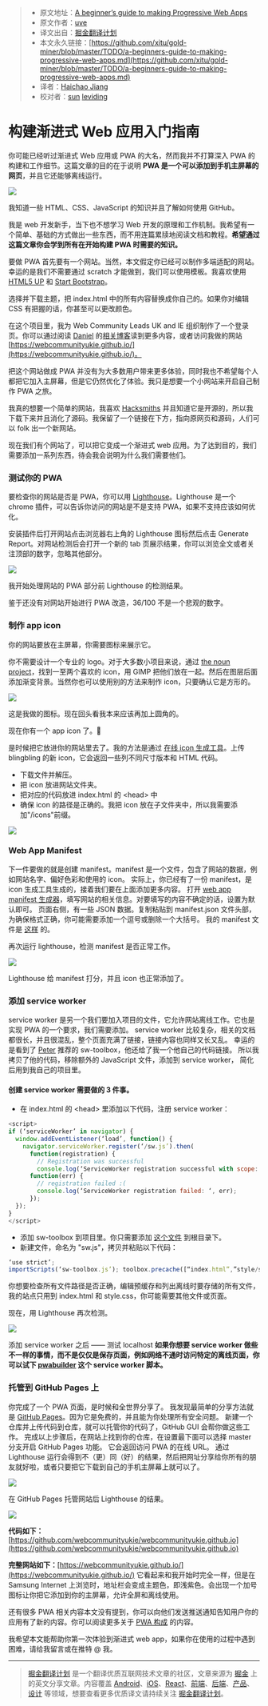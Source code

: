 
> * 原文地址：[A beginner’s guide to making Progressive Web Apps](https://medium.com/samsung-internet-dev/a-beginners-guide-to-making-progressive-web-apps-beb56224948e)
> * 原文作者：[uve](https://medium.com/@uveavanto)
> * 译文出自：[掘金翻译计划](https://github.com/xitu/gold-miner)
> * 本文永久链接：[https://github.com/xitu/gold-miner/blob/master/TODO/a-beginners-guide-to-making-progressive-web-apps.md](https://github.com/xitu/gold-miner/blob/master/TODO/a-beginners-guide-to-making-progressive-web-apps.md)
> * 译者：[Haichao Jiang](https://github.com/AceLeeWinnie)
> * 校对者：[sun](https://github.com/sunui) [leviding](https://github.com/leviding) 

# 构建渐进式 Web 应用入门指南

你可能已经听过渐进式 Web 应用或 PWA 的大名，然而我并不打算深入 PWA 的构建和工作细节。这篇文章的目的在于说明 **PWA 是一个可以添加到手机主屏幕的网页**，并且它还能够离线运行。

![](https://cdn-images-1.medium.com/max/800/1*2le_ZVx-FUCsK4oCXKcpqg.jpeg)


我知道一些 HTML、CSS、JavaScript 的知识并且了解如何使用 GitHub。

我是 web 开发新手，当下也不想学习 Web 开发的原理和工作机制。我希望有一个简单、基础的方式做出一些东西，而不用连篇累牍地阅读文档和教程。**希望通过这篇文章你会学到所有在开始构建 PWA 时需要的知识。**

要做 PWA 首先要有一个网站。当然，本文假定你已经可以制作多端适配的网站。幸运的是我们不需要通过 scratch 才能做到，我们可以使用模板。我喜欢使用 [HTML5 UP](https://html5up.net/) 和 [Start Bootstrap](https://startbootstrap.com/)。

选择并下载主题，把 index.html 中的所有内容替换成你自己的。如果你对编辑 CSS 有把握的话，你甚至可以更改颜色。

在这个项目里，我为 Web Community Leads UK and IE 组织制作了一个登录页。你可以通过阅读 [Daniel](https://medium.com/@torgo) 的[相关博客](https://medium.com/samsung-internet-dev/web-communities-for-the-people-6440e0c8e543)读到更多内容，或者访问我做的网站 [https://webcommunityukie.github.io/](https://webcommunityukie.github.io/)。

把这个网站做成 PWA 并没有为大多数用户带来更多体验，同时我也不希望每个人都把它加入主屏幕，但是它仍然优化了体验。我只是想要一个小网站来开启自己制作 PWA 之旅。

我真的想要一个简单的网站，我喜欢 [Hacksmiths](http://goldsmiths.tech/) 并且知道它是开源的，所以我下载下来并且消化了源码。我保留了一个链接在下方，指向原网页和源码，人们可以 folk 出一个新网站。

现在我们有个网站了，可以把它变成一个渐进式 web 应用。为了达到目的，我们需要添加一系列东西，待会我会说明为什么我们需要他们。

### 测试你的 PWA

要检查你的网站是否是 PWA，你可以用 [Lighthouse](https://developers.google.com/web/tools/lighthouse/)。Lighthouse 是一个 chrome 插件，可以告诉你访问的网站是不是支持 PWA，如果不支持应该如何优化。

安装插件后打开网站点击浏览器右上角的 Lighthouse 图标然后点击 Generate Report。对网站检测后会打开一个新的 tab 页展示结果，你可以浏览全文或者关注顶部的数字，忽略其他部分。

![](https://cdn-images-1.medium.com/max/800/1*1jPywRVAHcebZeUIyPMllQ.png)

我开始处理网站的 PWA 部分前 Lighthouse 的检测结果。

鉴于还没有对网站开始进行 PWA 改造，36/100 不是一个悲观的数字。

### 制作 app icon

你的网站要放在主屏幕，你需要图标来展示它。

你不需要设计一个专业的 logo。对于大多数小项目来说，通过 [the noun project](https://thenounproject.com/)，找到一至两个喜欢的 icon，用 GIMP 把他们放在一起。然后在图层后面添加渐变背景。当然你也可以使用别的方法来制作 icon，只要确认它是方形的。

![](https://cdn-images-1.medium.com/max/800/1*LiFnOpwAokI_d5uD6gEzvw.png)

这是我做的图标。现在回头看我本来应该再加上圆角的。

现在你有一个 app icon 了。🎉

是时候把它放进你的网站里去了。我的方法是通过 [在线 icon 生成工具](http://www.favicon-generator.org/)。上传 blingbling 的新 icon，它会返回一些列不同尺寸版本和 HTML 代码。
- 下载文件并解压。
- 把 icon 放进网站文件夹。
- 把对应的代码放进 index.html 的 \<head\> 中
- 确保 icon 的路径是正确的。我把 icon 放在子文件夹中，所以我需要添加"/icons"前缀。

![](https://cdn-images-1.medium.com/max/800/1*5LM7_X9cAfH51oyX2aB59g.png)

### Web App Manifest

下一件要做的就是创建 manifest。manifest 是一个文件，包含了网站的数据，例如网站名字、偏好色彩和使用的 icon。
实际上，你已经有了一份 manifest，是 icon 生成工具生成的，接着我们要在上面添加更多内容。
打开 [web app manifest 生成器](https://tomitm.github.io/appmanifest/)，填写网站的相关信息。对要填写的内容不确定的话，设置为默认即可。
页面右侧，有一些 JSON 数据。复制粘贴到 manifest.json 文件头部，为确保格式正确，你可能需要添加一个逗号或删除一个大括号。
我的 manifest 文件是 [这样](https://github.com/webcommunityukie/webcommunityukie.github.io/blob/master/manifest.json) 的。

再次运行 lighthouse，检测 manifest 是否正常工作。

![](https://cdn-images-1.medium.com/max/800/1*QUbNjXriuEi68yOil6ayUg.png)

Lighthouse 给 manifest 打分，并且 icon 也正常添加了。

### 添加 service worker

service worker 是另一个我们要加入项目的文件，它允许网站离线工作。它也是实现 PWA 的一个要求，我们需要添加。
service worker 比较复杂，相关的文档都很长，并且很混乱，整个页面充满了链接，链接内容也同样又长又乱。
幸运的是看到了 [Peter](https://medium.com/@poshaughnessy) 推荐的 sw-toolbox，他还给了我一个他自己的代码链接。
所以我拷贝了他的代码，移除额外的 JavaScript 文件，添加到 service worker， 简化后用到我自己的项目里。

#### 创建 service worker 需要做的 3 件事。

- 在 index.html 的 \<head\> 里添加以下代码，注册 service worker：

```javascript
<script>
if (‘serviceWorker’ in navigator) {
  window.addEventListener(‘load’, function() {
    navigator.serviceWorker.register(‘/sw.js’).then(
      function(registration) {
        // Registration was successful
        console.log(‘ServiceWorker registration successful with scope: ‘, registration.scope); },
      function(err) {
        // registration failed :(
        console.log(‘ServiceWorker registration failed: ‘, err);
      });
  });
}
</script>
```

- 添加 sw-toolbox 到项目里。你只需要添加 [这个文件](https://github.com/GoogleChrome/sw-toolbox/blob/master/sw-toolbox.js) 到根目录下。
- 新建文件，命名为 "sw.js"，拷贝并粘贴以下代码：

```javascript
‘use strict’;
importScripts(‘sw-toolbox.js’); toolbox.precache([“index.html”,”style/style.css”]); toolbox.router.get(‘/images/*’, toolbox.cacheFirst); toolbox.router.get(‘/*’, toolbox.networkFirst, { networkTimeoutSeconds: 5});
```

你想要检查所有文件路径是否正确，编辑预缓存和列出离线时要存储的所有文件，我的站点只用到 index.html 和 style.css，你可能需要其他文件或页面。

现在，用 Lighthouse 再次检测。

![](https://cdn-images-1.medium.com/max/800/1*ySpXMuVi__zP5Pqpd000gg.png)


添加 service worker 之后 —— 测试 localhost
**如果你想要 service worker 做些不一样的事情，而不是仅仅是保存页面，例如网络不通时访问特定的离线页面，你可以试下 [pwabuilder](http://www.pwabuilder.com/generator) 这个 service worker 脚本。**

### 托管到 GitHub Pages 上

你完成了一个 PWA 页面，是时候和全世界分享了。
我发现最简单的分享方法就是 [GitHub Pages](https://pages.github.com/)。因为它是免费的，并且能为你处理所有安全问题。
新建一个仓库并上传代码到仓库，就可以托管你的代码了，GitHub GUI 会帮你做这些工作。
完成以上步骤后，在网站上找到你的仓库，在设置最下面可以选择 master 分支开启 GitHub Pages 功能。
它会返回访问 PWA 的在线 URL。
通过 Lighthouse 运行会得到不（更）同（好）的结果，然后把网址分享给你所有的朋友就好啦，或者只要把它下载到自己的手机主屏幕上就可以了。

![](https://cdn-images-1.medium.com/max/800/1*SzanuiJSVc6yrRjTPE_PbA.png)

在 GitHub Pages 托管网站后 Lighthouse 的结果。

![](https://cdn-images-1.medium.com/max/600/1*luHsbfq_Zc00B8IR7QzVmg.png)

**代码如下：**[https://github.com/webcommunityukie/webcommunityukie.github.io](https://github.com/webcommunityukie/webcommunityukie.github.io)

**完整网站如下：**[https://webcommunityukie.github.io/](https://webcommunityukie.github.io/)
它看起来和我开始时完全一样，但是在 Samsung Internet 上浏览时，地址栏会变成主题色，即浅紫色。会出现一个加号图标让你把它添加到你的主屏幕，允许全屏和离线使用。

还有很多 PWA 相关内容本文没有提到，你可以向他们发送推送通知告知用户你的应用有了新的内容。你可以阅读更多关于 [PWA 构成](https://www.smashingmagazine.com/2016/09/the-building-blocks-of-progressive-web-apps/) 的内容。

我希望本文能帮助你第一次体验到渐进式 web app，如果你在使用的过程中遇到困难，请给我留言或在推特 @ 我。

---

> [掘金翻译计划](https://github.com/xitu/gold-miner) 是一个翻译优质互联网技术文章的社区，文章来源为 [掘金](https://juejin.im) 上的英文分享文章。内容覆盖 [Android](https://github.com/xitu/gold-miner#android)、[iOS](https://github.com/xitu/gold-miner#ios)、[React](https://github.com/xitu/gold-miner#react)、[前端](https://github.com/xitu/gold-miner#前端)、[后端](https://github.com/xitu/gold-miner#后端)、[产品](https://github.com/xitu/gold-miner#产品)、[设计](https://github.com/xitu/gold-miner#设计) 等领域，想要查看更多优质译文请持续关注 [掘金翻译计划](https://github.com/xitu/gold-miner)。
